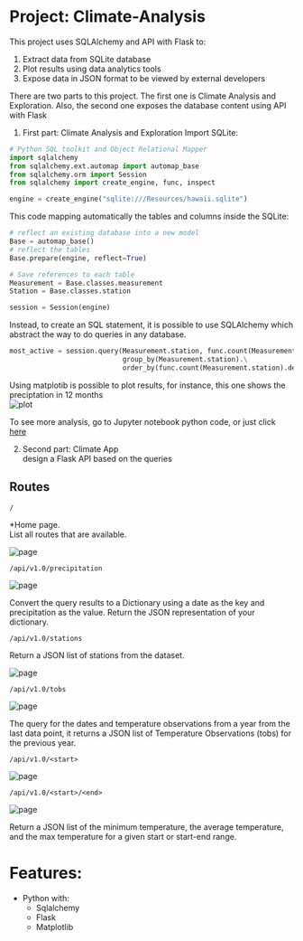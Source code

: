 # Project: Climate-Analysis
This project uses SQLAlchemy and API with Flask to:
1. Extract data from SQLite database
1. Plot results using data analytics tools
1. Expose data in JSON format to be viewed by external developers


There are two parts to this project. The first one is Climate Analysis and Exploration. Also, the second one exposes the database content using API with Flask

1. First part: Climate Analysis and Exploration
Import SQLite:
```Python
# Python SQL toolkit and Object Relational Mapper
import sqlalchemy
from sqlalchemy.ext.automap import automap_base
from sqlalchemy.orm import Session
from sqlalchemy import create_engine, func, inspect

engine = create_engine("sqlite:///Resources/hawaii.sqlite")


```

This code mapping automatically the tables and columns inside the SQLite:

```Python
# reflect an existing database into a new model
Base = automap_base()
# reflect the tables
Base.prepare(engine, reflect=True)
```

```Python
# Save references to each table
Measurement = Base.classes.measurement
Station = Base.classes.station
```

```Python
session = Session(engine)
```
Instead, to create an SQL statement, it is possible to use SQLAlchemy which abstract the way to do queries in any database. 


```Python
most_active = session.query(Measurement.station, func.count(Measurement.station)).\
                            group_by(Measurement.station).\
                            order_by(func.count(Measurement.station).desc()).all()
```

Using matplotib is possible to plot results, for instance, this one shows the preciptation in 12 months<br>
![plot](Images/precipitation.png)

To see more analysis, go to Jupyter notebook python code, or just click [here](climate_starter.ipynb)

2. Second part: Climate App<br>
design a Flask API based on the queries

## Routes
```
/
```
*Home page.<br>
List all routes that are available.

![page](Images/initial_page.PNG)
```
/api/v1.0/precipitation
```
![page](Images/api_precipitation.PNG)

Convert the query results to a Dictionary using a date as the key and precipitation as the value.
Return the JSON representation of your dictionary.

```
/api/v1.0/stations
```
Return a JSON list of stations from the dataset.

![page](Images/api_stations.PNG)

```
/api/v1.0/tobs
```
![page](Images/api_tobs.PNG)

The query for the dates and temperature observations from a year from the last data point, it returns a JSON list of Temperature Observations (tobs) for the previous year.

```
/api/v1.0/<start>
```  
![page](Images/api_start.PNG)
  
```
/api/v1.0/<start>/<end>
```
![page](Images/start_end.PNG)

Return a JSON list of the minimum temperature, the average temperature, and the max temperature for a given start or start-end range.

# Features:
* Python with:
  * Sqlalchemy
  * Flask
  * Matplotlib
